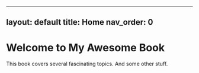 
---
layout: default
title: Home
nav_order: 0
---

# Welcome to My Awesome Book

This book covers several fascinating topics. And some other stuff.

